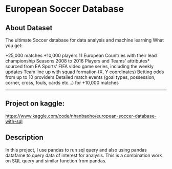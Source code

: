 # European Soccer Database

   ## About Dataset
   The ultimate Soccer database for data analysis and machine learning
   What you get:

   +25,000 matches
   +10,000 players
   11 European Countries with their lead championship
   Seasons 2008 to 2016
   Players and Teams' attributes* sourced from EA Sports' FIFA video game series, including the weekly updates
   Team line up with squad formation (X, Y coordinates)
   Betting odds from up to 10 providers
   Detailed match events (goal types, possession, corner, cross, fouls, cards etc…) for +10,000 matches
   ___
   
   ## Project on kaggle:
   https://www.kaggle.com/code/nhanbaoho/european-soccer-database-with-sql
   
   ## Description
   In this project, I use pandas to run sql query and also using pandas datafame to query data of interest for analysis.
   This is a combination work on SQL query and similar function from pandas.
